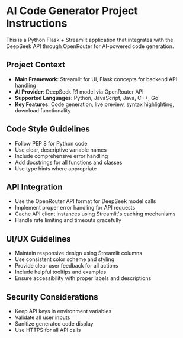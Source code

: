 <!-- Use this file to provide workspace-specific custom instructions to Copilot. For more details, visit https://code.visualstudio.com/docs/copilot/copilot-customization#_use-a-githubcopilotinstructionsmd-file -->

# AI Code Generator Project Instructions

This is a Python Flask + Streamlit application that integrates with the DeepSeek API through OpenRouter for AI-powered code generation.

## Project Context
- **Main Framework**: Streamlit for UI, Flask concepts for backend API handling
- **AI Provider**: DeepSeek R1 model via OpenRouter API
- **Supported Languages**: Python, JavaScript, Java, C++, Go
- **Key Features**: Code generation, live preview, syntax highlighting, download functionality

## Code Style Guidelines
- Follow PEP 8 for Python code
- Use clear, descriptive variable names
- Include comprehensive error handling
- Add docstrings for all functions and classes
- Use type hints where appropriate

## API Integration
- Use the OpenRouter API format for DeepSeek model calls
- Implement proper error handling for API requests
- Cache API client instances using Streamlit's caching mechanisms
- Handle rate limiting and timeouts gracefully

## UI/UX Guidelines
- Maintain responsive design using Streamlit columns
- Use consistent color scheme and styling
- Provide clear user feedback for all actions
- Include helpful tooltips and examples
- Ensure accessibility with proper labels and descriptions

## Security Considerations
- Keep API keys in environment variables
- Validate all user inputs
- Sanitize generated code display
- Use HTTPS for all API calls
